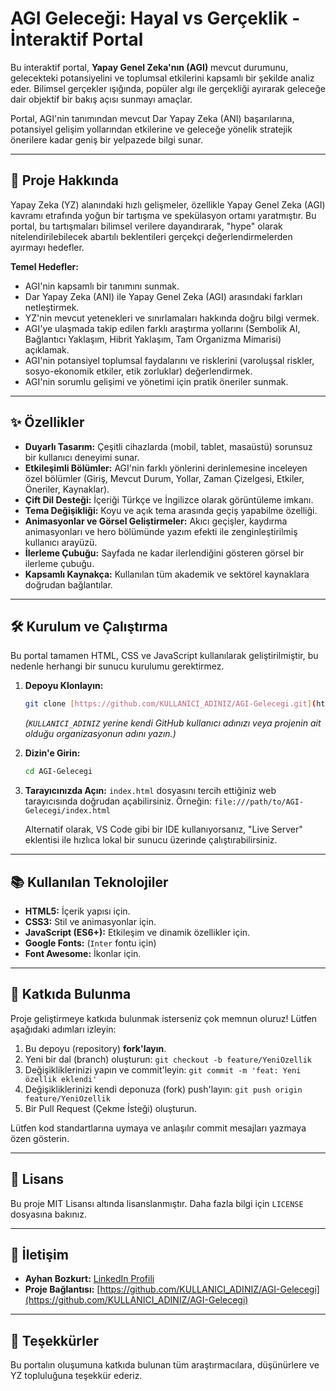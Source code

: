 # AGI Geleceği: Hayal vs Gerçeklik - İnteraktif Portal


Bu interaktif portal, **Yapay Genel Zeka'nın (AGI)** mevcut durumunu, gelecekteki potansiyelini ve toplumsal etkilerini kapsamlı bir şekilde analiz eder. Bilimsel gerçekler ışığında, popüler algı ile gerçekliği ayırarak geleceğe dair objektif bir bakış açısı sunmayı amaçlar.

Portal, AGI'nin tanımından mevcut Dar Yapay Zeka (ANI) başarılarına, potansiyel gelişim yollarından etkilerine ve geleceğe yönelik stratejik önerilere kadar geniş bir yelpazede bilgi sunar.

---

## 🚀 Proje Hakkında

Yapay Zeka (YZ) alanındaki hızlı gelişmeler, özellikle Yapay Genel Zeka (AGI) kavramı etrafında yoğun bir tartışma ve spekülasyon ortamı yaratmıştır. Bu portal, bu tartışmaları bilimsel verilere dayandırarak, "hype" olarak nitelendirilebilecek abartılı beklentileri gerçekçi değerlendirmelerden ayırmayı hedefler.

**Temel Hedefler:**
* AGI'nin kapsamlı bir tanımını sunmak.
* Dar Yapay Zeka (ANI) ile Yapay Genel Zeka (AGI) arasındaki farkları netleştirmek.
* YZ'nin mevcut yetenekleri ve sınırlamaları hakkında doğru bilgi vermek.
* AGI'ye ulaşmada takip edilen farklı araştırma yollarını (Sembolik AI, Bağlantıcı Yaklaşım, Hibrit Yaklaşım, Tam Organizma Mimarisi) açıklamak.
* AGI'nin potansiyel toplumsal faydalarını ve risklerini (varoluşsal riskler, sosyo-ekonomik etkiler, etik zorluklar) değerlendirmek.
* AGI'nin sorumlu gelişimi ve yönetimi için pratik öneriler sunmak.

---

## ✨ Özellikler

* **Duyarlı Tasarım:** Çeşitli cihazlarda (mobil, tablet, masaüstü) sorunsuz bir kullanıcı deneyimi sunar.
* **Etkileşimli Bölümler:** AGI'nin farklı yönlerini derinlemesine inceleyen özel bölümler (Giriş, Mevcut Durum, Yollar, Zaman Çizelgesi, Etkiler, Öneriler, Kaynaklar).
* **Çift Dil Desteği:** İçeriği Türkçe ve İngilizce olarak görüntüleme imkanı.
* **Tema Değişikliği:** Koyu ve açık tema arasında geçiş yapabilme özelliği.
* **Animasyonlar ve Görsel Geliştirmeler:** Akıcı geçişler, kaydırma animasyonları ve hero bölümünde yazım efekti ile zenginleştirilmiş kullanıcı arayüzü.
* **İlerleme Çubuğu:** Sayfada ne kadar ilerlendiğini gösteren görsel bir ilerleme çubuğu.
* **Kapsamlı Kaynakça:** Kullanılan tüm akademik ve sektörel kaynaklara doğrudan bağlantılar.

---

## 🛠️ Kurulum ve Çalıştırma

Bu portal tamamen HTML, CSS ve JavaScript kullanılarak geliştirilmiştir, bu nedenle herhangi bir sunucu kurulumu gerektirmez.

1.  **Depoyu Klonlayın:**
    ```bash
    git clone [https://github.com/KULLANICI_ADINIZ/AGI-Gelecegi.git](https://github.com/KULLANICI_ADINIZ/AGI-Gelecegi.git)
    ```
    *(`KULLANICI_ADINIZ` yerine kendi GitHub kullanıcı adınızı veya projenin ait olduğu organizasyonun adını yazın.)*

2.  **Dizin'e Girin:**
    ```bash
    cd AGI-Gelecegi
    ```

3.  **Tarayıcınızda Açın:**
    `index.html` dosyasını tercih ettiğiniz web tarayıcısında doğrudan açabilirsiniz.
    Örneğin: `file:///path/to/AGI-Gelecegi/index.html`

    Alternatif olarak, VS Code gibi bir IDE kullanıyorsanız, "Live Server" eklentisi ile hızlıca lokal bir sunucu üzerinde çalıştırabilirsiniz.

---

## 📚 Kullanılan Teknolojiler

* **HTML5:** İçerik yapısı için.
* **CSS3:** Stil ve animasyonlar için.
* **JavaScript (ES6+):** Etkileşim ve dinamik özellikler için.
* **Google Fonts:** (`Inter` fontu için)
* **Font Awesome:** İkonlar için.

---

## 🤝 Katkıda Bulunma

Proje geliştirmeye katkıda bulunmak isterseniz çok memnun oluruz! Lütfen aşağıdaki adımları izleyin:

1.  Bu depoyu (repository) **fork'layın**.
2.  Yeni bir dal (branch) oluşturun: `git checkout -b feature/YeniOzellik`
3.  Değişikliklerinizi yapın ve commit'leyin: `git commit -m 'feat: Yeni özellik eklendi'`
4.  Değişikliklerinizi kendi deponuza (fork) push'layın: `git push origin feature/YeniOzellik`
5.  Bir Pull Request (Çekme İsteği) oluşturun.

Lütfen kod standartlarına uymaya ve anlaşılır commit mesajları yazmaya özen gösterin.

---

## 📄 Lisans

Bu proje MIT Lisansı altında lisanslanmıştır. Daha fazla bilgi için `LICENSE` dosyasına bakınız.

---

## 📧 İletişim

* **Ayhan Bozkurt:** [LinkedIn Profili](https://www.linkedin.com/in/ayhanbozkurt/)
* **Proje Bağlantısı:** [https://github.com/KULLANICI_ADINIZ/AGI-Gelecegi](https://github.com/KULLANICI_ADINIZ/AGI-Gelecegi)

---

## 🙏 Teşekkürler

Bu portalın oluşumuna katkıda bulunan tüm araştırmacılara, düşünürlere ve YZ topluluğuna teşekkür ederiz.
